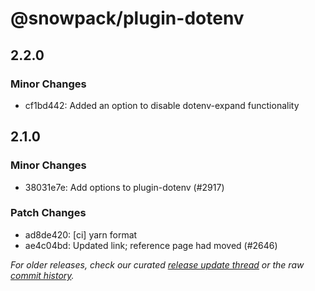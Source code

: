 # @snowpack/plugin-dotenv

## 2.2.0

### Minor Changes

- cf1bd442: Added an option to disable dotenv-expand functionality

## 2.1.0

### Minor Changes

- 38031e7e: Add options to plugin-dotenv (#2917) <dishuostec>

### Patch Changes

- ad8de420: [ci] yarn format <drwpow>
- ae4c04bd: Updated link; reference page had moved (#2646) <ericrinaldo>

_For older releases, check our curated [release update thread](https://github.com/withastro/snowpack/discussions/1183) or the raw [commit history](https://github.com/withastro/snowpack/commits/main/plugins/plugin-dotenv)._
